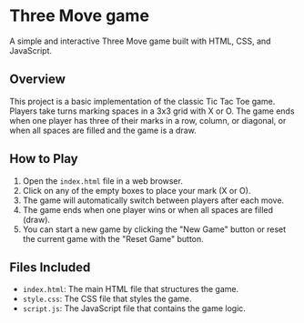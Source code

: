 # Three Move game

A simple and interactive Three Move game built with HTML, CSS, and JavaScript.

## Overview

This project is a basic implementation of the classic Tic Tac Toe game. Players take turns marking spaces in a 3x3 grid with X or O. The game ends when one player has three of their marks in a row, column, or diagonal, or when all spaces are filled and the game is a draw.

## How to Play

1. Open the `index.html` file in a web browser.
2. Click on any of the empty boxes to place your mark (X or O).
3. The game will automatically switch between players after each move.
4. The game ends when one player wins or when all spaces are filled (draw).
5. You can start a new game by clicking the "New Game" button or reset the current game with the "Reset Game" button.

## Files Included

- `index.html`: The main HTML file that structures the game.
- `style.css`: The CSS file that styles the game.
- `script.js`: The JavaScript file that contains the game logic.
